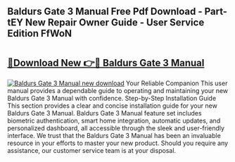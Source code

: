 ## Baldurs Gate 3 Manual Free Pdf Download - Part-tEY New Repair Owner Guide - User Service Edition FfWoN

# <h2><a href="http://bc14330.oget.top/?id=Baldurs+Gate+3+Manual">🔗Download New 👉🔴 Baldurs Gate 3 Manual</a></h2>

[![Baldurs Gate 3 Manual new download](https://i.imgur.com/5g1atiW.png)](http://bc14330.oget.top/?id=Baldurs+Gate+3+Manual)
Your Reliable Companion This user manual provides a dependable guide to operating and maintaining your new Baldurs Gate 3 Manual with confidence. Step-by-Step Installation Guide This section provides a clear and concise installation guide for your new Baldurs Gate 3 Manual. Baldurs Gate 3 Manual feature set includes biometric authentication, smart home integration, automatic updates, and personalized dashboard, all accessible through the sleek and user-friendly interface. We trust that the Baldurs Gate 3 Manual has been an invaluable resource in your efforts to master your new product. Should you require any assistance, our customer service team is at your disposal.
